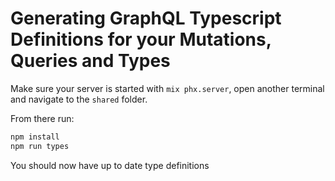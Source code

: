 # Generating GraphQL Typescript Definitions for your Mutations, Queries and Types
Make sure your server is started with ```mix phx.server```, open another terminal and navigate to the ```shared``` folder.

From there run:
```bash
npm install
npm run types
```

You should now have up to date type definitions
